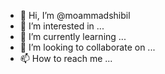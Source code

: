 - 👋 Hi, I’m @moammadshibil
- 👀 I’m interested in ...
- 🌱 I’m currently learning ...
- 💞️ I’m looking to collaborate on ...
- 📫 How to reach me ...

<!---
moammadshibil/moammadshibil is a ✨ special ✨ repository because its `README.md` (this file) appears on your GitHub profile.
You can click the Preview link to take a look at your changes.
--->
